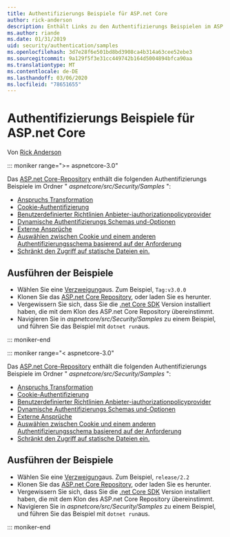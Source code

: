 ```yaml
---
title: Authentifizierungs Beispiele für ASP.net Core
author: rick-anderson
description: Enthält Links zu den Authentifizierungs Beispielen im ASP.net Core Repository.
ms.author: riande
ms.date: 01/31/2019
uid: security/authentication/samples
ms.openlocfilehash: 3d7e28f6e501bd8bd3908ca4b314a63cee52ebe3
ms.sourcegitcommit: 9a129f5f3e31cc449742b164d5004894bfca90aa
ms.translationtype: MT
ms.contentlocale: de-DE
ms.lasthandoff: 03/06/2020
ms.locfileid: "78651655"
---
```

# <a name="authentication-samples-for-aspnet-core"></a>Authentifizierungs Beispiele für ASP.net Core

Von [Rick Anderson](https://twitter.com/RickAndMSFT)

::: moniker range=">= aspnetcore-3.0"

Das [ASP.net Core-Repository](https://github.com/dotnet/AspNetCore) enthält die folgenden Authentifizierungs Beispiele im Ordner " *aspnetcore/src/Security/Samples* ":

* [Anspruchs Transformation](https://github.com/dotnet/AspNetCore/tree/release/3.0/src/Security/samples/ClaimsTransformation)
* [Cookie-Authentifizierung](https://github.com/dotnet/AspNetCore/tree/release/3.0/src/Security/samples/Cookies)
* [Benutzerdefinierter Richtlinien Anbieter-iauthorizationpolicyprovider](https://github.com/dotnet/AspNetCore/tree/release/3.0/src/Security/samples/CustomPolicyProvider)
* [Dynamische Authentifizierungs Schemas und-Optionen](https://github.com/dotnet/AspNetCore/tree/release/3.0/src/Security/samples/DynamicSchemes)
* [Externe Ansprüche](https://github.com/dotnet/AspNetCore/tree/release/3.0/src/Security/samples/Identity.ExternalClaims)
* [Auswählen zwischen Cookie und einem anderen Authentifizierungsschema basierend auf der Anforderung](https://github.com/dotnet/AspNetCore/tree/release/3.0/src/Security/samples/PathSchemeSelection)
* [Schränkt den Zugriff auf statische Dateien ein.](https://github.com/dotnet/AspNetCore/tree/release/3.0/src/Security/samples/StaticFilesAuth)

## <a name="run-the-samples"></a>Ausführen der Beispiele

* Wählen Sie eine [Verzweigung](https://github.com/dotnet/AspNetCore)aus. Zum Beispiel, `Tag:v3.0.0`
* Klonen Sie das [ASP.net Core Repository](https://github.com/dotnet/AspNetCore), oder laden Sie es herunter.
* Vergewissern Sie sich, dass Sie die [.net Core SDK](https://www.microsoft.com/net/download/all) Version installiert haben, die mit dem Klon des ASP.net Core Repository übereinstimmt.
* Navigieren Sie in *aspnetcore/src/Security/Samples* zu einem Beispiel, und führen Sie das Beispiel mit `dotnet run`aus.

::: moniker-end

::: moniker range="< aspnetcore-3.0"

Das [ASP.net Core-Repository](https://github.com/dotnet/AspNetCore) enthält die folgenden Authentifizierungs Beispiele im Ordner " *aspnetcore/src/Security/Samples* ":

* [Anspruchs Transformation](https://github.com/dotnet/AspNetCore/tree/release/2.2/src/Security/samples/ClaimsTransformation)
* [Cookie-Authentifizierung](https://github.com/dotnet/AspNetCore/tree/release/2.2/src/Security/samples/Cookies)
* [Benutzerdefinierter Richtlinien Anbieter-iauthorizationpolicyprovider](https://github.com/dotnet/AspNetCore/tree/release/2.2/src/Security/samples/CustomPolicyProvider)
* [Dynamische Authentifizierungs Schemas und-Optionen](https://github.com/dotnet/AspNetCore/tree/release/2.2/src/Security/samples/DynamicSchemes)
* [Externe Ansprüche](https://github.com/dotnet/AspNetCore/tree/release/2.2/src/Security/samples/Identity.ExternalClaims)
* [Auswählen zwischen Cookie und einem anderen Authentifizierungsschema basierend auf der Anforderung](https://github.com/dotnet/AspNetCore/tree/release/2.2/src/Security/samples/PathSchemeSelection)
* [Schränkt den Zugriff auf statische Dateien ein.](https://github.com/dotnet/AspNetCore/tree/release/2.2/src/Security/samples/StaticFilesAuth)

## <a name="run-the-samples"></a>Ausführen der Beispiele

* Wählen Sie eine [Verzweigung](https://github.com/dotnet/AspNetCore)aus. Zum Beispiel, `release/2.2`
* Klonen Sie das [ASP.net Core Repository](https://github.com/dotnet/AspNetCore), oder laden Sie es herunter.
* Vergewissern Sie sich, dass Sie die [.net Core SDK](https://www.microsoft.com/net/download/all) Version installiert haben, die mit dem Klon des ASP.net Core Repository übereinstimmt.
* Navigieren Sie in *aspnetcore/src/Security/Samples* zu einem Beispiel, und führen Sie das Beispiel mit `dotnet run`aus.

::: moniker-end
